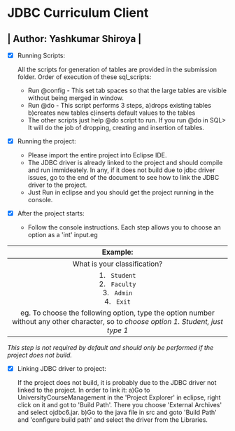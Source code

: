 # JDBC Curriculum Client

| Author: Yashkumar Shiroya |
 ---------------------------

- [x] Running Scripts:

	All the scripts for generation of tables are provided in the submission folder.
	Order of execution of these sql_scripts:

	* Run @config - This set tab spaces so that the large tables are visible without being merged in window.
	* Run @do - This script performs 3 steps, 
			a)drops existing tables
			b)creates new tables
			c)inserts default values to the tables
	* The other scripts just help @do script to run. If you run @do in SQL> It will do the job of dropping, creating and insertion of tables.


- [x] Running the project:

	* Please import the entire project into Eclipse IDE.
	* The JDBC driver is already linked to the project and should compile and run immideately. In any, if it does not build due to jdbc driver issues, go to the end of the document to see how to link the JDBC driver to the project.
	* Just Run in eclipse and you should get the project running in the console.

- [x] After the project starts:
	* Follow the console instructions. Each step allows you to choose an option as a 'int' input.eg 


| **Example:** |
|:-------------:|
| What is your classification? |
| 1. ` Student` <br> 2. ` Faculty` <br> 3. ` Admin` <br> 4. ` Exit` |
| eg. To choose the following option, type the option number without any other character, so to *choose option 1. Student, just type 1* |


*This step is not required by default and should only be performed if the project does not build.*

- [x] Linking JDBC driver to project:

	If the project does not build, it is probably due to the JDBC driver not linked to the project.
	In order to link it:
		a)Go to UniversityCourseManagement in the 'Project Explorer' in eclipse, right click on it and got to 'Build Path'. 
		There you choose 'External Archives' and select ojdbc6.jar.
		b)Go to the java file in src and goto 'Build Path' and 'configure build path' and select the driver from the Libraries.




	
